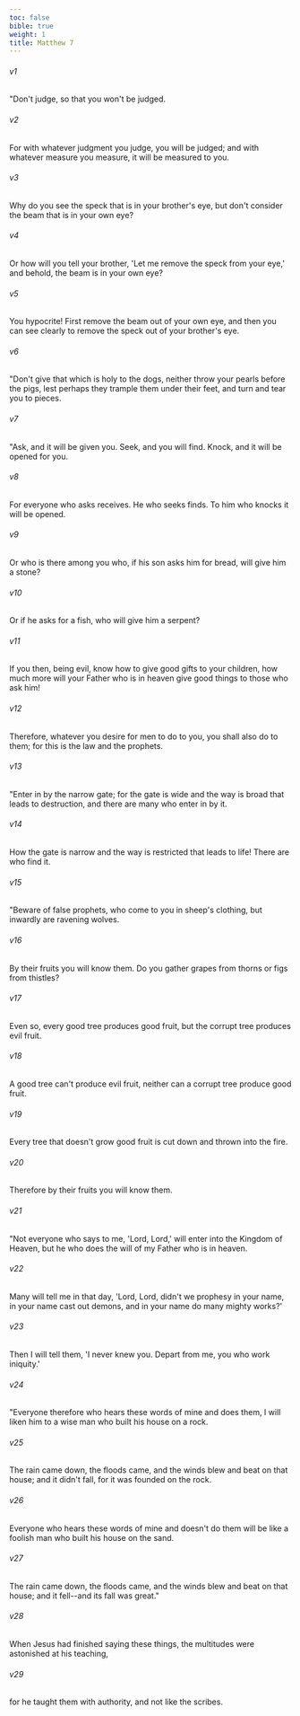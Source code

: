 ```yaml
---
toc: false
bible: true
weight: 1
title: Matthew 7
---
```




###### v1 
"Don't judge, so that you won't be judged. 

###### v2 
For with whatever judgment you judge, you will be judged; and with whatever measure you measure, it will be measured to you. 

###### v3 
Why do you see the speck that is in your brother's eye, but don't consider the beam that is in your own eye? 

###### v4 
Or how will you tell your brother, 'Let me remove the speck from your eye,' and behold, the beam is in your own eye? 

###### v5 
You hypocrite! First remove the beam out of your own eye, and then you can see clearly to remove the speck out of your brother's eye. 

###### v6 
"Don't give that which is holy to the dogs, neither throw your pearls before the pigs, lest perhaps they trample them under their feet, and turn and tear you to pieces. 

###### v7 
"Ask, and it will be given you. Seek, and you will find. Knock, and it will be opened for you. 

###### v8 
For everyone who asks receives. He who seeks finds. To him who knocks it will be opened. 

###### v9 
Or who is there among you who, if his son asks him for bread, will give him a stone? 

###### v10 
Or if he asks for a fish, who will give him a serpent? 

###### v11 
If you then, being evil, know how to give good gifts to your children, how much more will your Father who is in heaven give good things to those who ask him! 

###### v12 
Therefore, whatever you desire for men to do to you, you shall also do to them; for this is the law and the prophets. 

###### v13 
"Enter in by the narrow gate; for the gate is wide and the way is broad that leads to destruction, and there are many who enter in by it. 

###### v14 
How the gate is narrow and the way is restricted that leads to life! There are who find it. 

###### v15 
"Beware of false prophets, who come to you in sheep's clothing, but inwardly are ravening wolves. 

###### v16 
By their fruits you will know them. Do you gather grapes from thorns or figs from thistles? 

###### v17 
Even so, every good tree produces good fruit, but the corrupt tree produces evil fruit. 

###### v18 
A good tree can't produce evil fruit, neither can a corrupt tree produce good fruit. 

###### v19 
Every tree that doesn't grow good fruit is cut down and thrown into the fire. 

###### v20 
Therefore by their fruits you will know them. 

###### v21 
"Not everyone who says to me, 'Lord, Lord,' will enter into the Kingdom of Heaven, but he who does the will of my Father who is in heaven. 

###### v22 
Many will tell me in that day, 'Lord, Lord, didn't we prophesy in your name, in your name cast out demons, and in your name do many mighty works?' 

###### v23 
Then I will tell them, 'I never knew you. Depart from me, you who work iniquity.' 

###### v24 
"Everyone therefore who hears these words of mine and does them, I will liken him to a wise man who built his house on a rock. 

###### v25 
The rain came down, the floods came, and the winds blew and beat on that house; and it didn't fall, for it was founded on the rock. 

###### v26 
Everyone who hears these words of mine and doesn't do them will be like a foolish man who built his house on the sand. 

###### v27 
The rain came down, the floods came, and the winds blew and beat on that house; and it fell--and its fall was great." 

###### v28 
When Jesus had finished saying these things, the multitudes were astonished at his teaching, 

###### v29 
for he taught them with authority, and not like the scribes.
